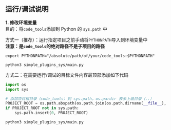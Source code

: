 ## 运行/调试说明
**1. 修改环境变量**  
目的：将`code_tools`添加到 Python 的 `sys.path` 中

方式一（推荐）：运行指定项目之前手动将`PYTHONPATH`导入到环境变量中  
**注意：是`code_tools`的绝对路径不是子项目的路径**
```
export PYTHONPATH="/absolute/path/of/your/code_tools:$PYTHONPATH"
```
```
python3 simple_plugins_sys/main.py
```

方式二：在需要运行/调试的目标文件内容最顶部添加如下代码
```python
import os
import sys

# 添加项目根目录（code_tools）到 sys.path，os.pardir 表示上级目录（..）
PROJECT_ROOT = os.path.abspath(os.path.join(os.path.dirname(__file__), os.pardir))
if PROJECT_ROOT not in sys.path:
    sys.path.insert(0, PROJECT_ROOT)
```
```
python3 simple_plugins_sys/main.py
```
